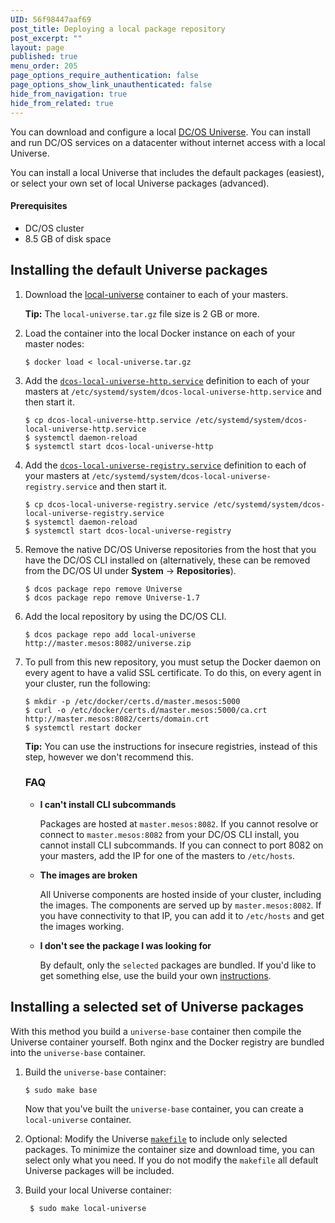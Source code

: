 ```yaml
---
UID: 56f98447aaf69
post_title: Deploying a local package repository
post_excerpt: ""
layout: page
published: true
menu_order: 205
page_options_require_authentication: false
page_options_show_link_unauthenticated: false
hide_from_navigation: true
hide_from_related: true
---
```

You can download and configure a local <a href="http://mesosphere.github.io/universe/" target="_blank">DC/OS Universe</a>. You can install and run DC/OS services on a datacenter without internet access with a local Universe.

You can install a local Universe that includes the default packages (easiest), or select your own set of local Universe packages (advanced).

#### Prerequisites

*   DC/OS cluster
*   8.5 GB of disk space


## Installing the default Universe packages


1.  Download the [local-universe](https://downloads.mesosphere.com/universe/public/local-universe.tar.gz) container to each of your masters. 

    **Tip:** The `local-universe.tar.gz` file size is 2 GB or more.

1.  Load the container into the local Docker instance on each of your master nodes:

        $ docker load < local-universe.tar.gz

1.  Add the [`dcos-local-universe-http.service`](link) definition to each of your masters at `/etc/systemd/system/dcos-local-universe-http.service` and then start it.

        $ cp dcos-local-universe-http.service /etc/systemd/system/dcos-local-universe-http.service
        $ systemctl daemon-reload
        $ systemctl start dcos-local-universe-http

1.  Add the [`dcos-local-universe-registry.service`](link) definition to each of your masters at `/etc/systemd/system/dcos-local-universe-registry.service` and then start it.

        $ cp dcos-local-universe-registry.service /etc/systemd/system/dcos-local-universe-registry.service
        $ systemctl daemon-reload
        $ systemctl start dcos-local-universe-registry

1.  Remove the native DC/OS Universe repositories from the host that you have the DC/OS CLI installed on (alternatively, these can be removed from the DC/OS UI under **System** -> **Repositories**).

        $ dcos package repo remove Universe
        $ dcos package repo remove Universe-1.7

1.  Add the local repository by using the DC/OS CLI.

        $ dcos package repo add local-universe http://master.mesos:8082/universe.zip

1.  To pull from this new repository, you must setup the Docker daemon on every agent to have a valid SSL certificate. To do this, on every agent in your cluster, run the following:

        $ mkdir -p /etc/docker/certs.d/master.mesos:5000
        $ curl -o /etc/docker/certs.d/master.mesos:5000/ca.crt http://master.mesos:8082/certs/domain.crt
        $ systemctl restart docker

    **Tip:** You can use the instructions for insecure registries, instead of this step, however we don't recommend this.

    ### FAQ
    
    - **I can't install CLI subcommands**
    
        Packages are hosted at `master.mesos:8082`. If you cannot resolve or connect to `master.mesos:8082` from your DC/OS CLI install, you cannot install CLI subcommands. If you can connect to port 8082 on your masters, add the IP for one of the masters to `/etc/hosts`.
    
    - **The images are broken**
    
        All Universe components are hosted inside of your cluster, including the images. The components are served up by `master.mesos:8082`. If you have connectivity to that IP, you can add it to `/etc/hosts` and get the images working.
    
    - **I don't see the package I was looking for**
    
        By default, only the `selected` packages are bundled. If you'd like to get something else, use the build your own [instructions](#build).


## <a name="build"></a>Installing a selected set of Universe packages
With this method you build a `universe-base` container then compile the Universe container yourself. Both nginx and the Docker registry are bundled into the `universe-base` container.

1.  Build the `universe-base` container:

        $ sudo make base
    	
    Now that you've built the `universe-base` container, you can create a `local-universe` container. 

1. Optional: Modify the Universe [`makefile`](https://github.com/mesosphere/universe/blob/version-2.x/Makefile) to include only selected packages. To minimize the container size and download time, you can select only what you need. If you do not modify the `makefile` all default Universe packages will be included. 

1. Build your local Universe container:

        $ sudo make local-universe
